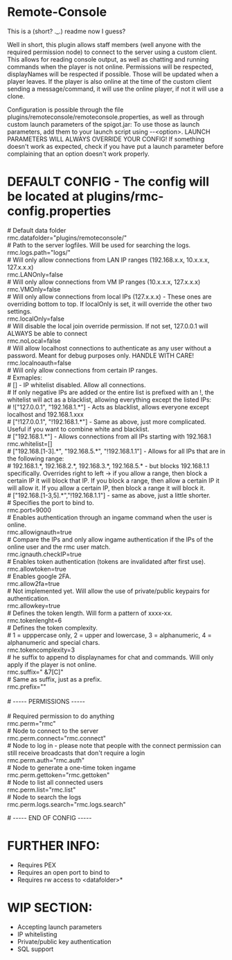 # Remote-Console

This is a (short? ._.) readme now I guess?

Well in short, this plugin allows staff members (well anyone with the required permission node) to connect to the server using a custom client.
This allows for reading console output, as well as chatting and running commands when the player is not online.
Permissions will be respected, displayNames will be respected if possible. Those will be updated when a player leaves.
If the player is also online at the time of the custom client sending a message/command, it will use the online player, if not it will use a clone.

Configuration is possible through the file plugins/remoteconsole/remoteconsole.properties, as well as through custom launch parameters of the spigot.jar:
To use those as launch parameters, add them to your launch script using --\<option\>.
LAUNCH PARAMETERS WILL ALWAYS OVERRIDE YOUR CONFIG! If something doesn't work as expected, check if you have put a launch parameter before complaining that an option doesn't work properly.

# DEFAULT CONFIG - The config will be located at plugins/rmc-config.properties
\# Default data folder<br/>
rmc.datafolder="plugins/remoteconsole/"<br/>
\# Path to the server logfiles. Will be used for searching the logs.<br/>
rmc.logs.path="logs/"<br/>
\# Will only allow connections from LAN IP ranges (192.168.x.x, 10.x.x.x, 127.x.x.x)<br/>
rmc.LANOnly=false<br/>
\# Will only allow connections from VM IP ranges (10.x.x.x, 127.x.x.x)<br/>
rmc.VMOnly=false<br/>
\# Will only allow connections from local IPs (127.x.x.x) - These ones are overriding bottom to top. If localOnly is set, it will override the other two settings.<br/>
rmc.localOnly=false<br/>
\# Will disable the local join override permission. If not set, 127.0.0.1 will ALWAYS be able to connect<br/>
rmc.noLocal=false<br/>
\# Will allow localhost connections to authenticate as any user without a password. Meant for debug purposes only. HANDLE WITH CARE!<br/>
rmc.localnoauth=false<br/>
\# Will only allow connections from certain IP ranges.<br/>
\# Exmaples:<br/>
\# [] - IP whitelist disabled. Allow all connections.<br/>
\# If only negative IPs are added or the entire list is prefixed with an !, the whitelist will act as a blacklist, allowing everything except the listed IPs:<br/>
\# !["127.0.0.1", "192.168.1.\*"] - Acts as blacklist, allows everyone except localhost and 192.168.1.xxx<br/>
\# ["!127.0.0.1", "!192.168.1.\*"] - Same as above, just more complicated. Useful if you want to combine white and blacklist.<br/>
\# ["192.168.1.\*"] - Allows connections from all IPs starting with 192.168.1<br/>
rmc.whitelist=[]<br/>
\# ["192.168.[1-3].\*", "192.168.5.\*", "!192.168.1.1"] - Allows for all IPs that are in the following range:<br/>
\# 192.168.1.\*, 192.168.2.\*, 192.168.3.\*, 192.168.5.\* - but blocks 192.168.1.1 specifically. Overrides right to left -> if you allow a range, then block a certain IP it will block that IP. If you block a range, then allow a certain IP it will allow it. If you allow a certain IP, then block a range it will block it.<br/>
\# ["192.168.[1-3,5].\*","!192.168.1.1"] - same as above, just a little shorter.<br/>
\# Specifies the port to bind to.<br/>
rmc.port=9000<br/>
\# Enables authentication through an ingame command when the user is online.<br/>
rmc.allowignauth=true<br/>
\# Compare the IPs and only allow ingame authentication if the IPs of the online user and the rmc user match.<br/>
rmc.ignauth.checkIP=true<br/>
\# Enables token authentication (tokens are invalidated after first use).<br/>
rmc.allowtoken=true<br/>
\# Enables google 2FA.<br/>
rmc.allow2fa=true<br/>
\# Not implemented yet. Will allow the use of private/public keypairs for authentication.<br/>
rmc.allowkey=true<br/>
\# Defines the token length. Will form a pattern of xxxx-xx.<br/>
rmc.tokenlenght=6<br/>
\# Defines the token complexity.<br/>
\# 1 = upppercase only, 2 = upper and lowercase, 3 = alphanumeric, 4 = alphanumeric and special chars.<br/>
rmc.tokencomplexity=3<br/>
\# he suffix to append to displaynames for chat and commands. Will only apply if the player is not online.<br/>
rmc.suffix=" &7[C]"<br/>
\# Same as suffix, just as a prefix.<br/>
rmc.prefix=""<br/><br/>
\# ----- PERMISSIONS -----<br/><br/>
\# Required permission to do anything<br/>
rmc.perm="rmc"<br/>
\# Node to connect to the server<br/>
rmc.perm.connect="rmc.connect"<br/>
\# Node to log in - please note that people with the connect permission can still receive broadcasts that don't require a login<br/>
rmc.perm.auth="rmc.auth"<br/>
\# Node to generate a one-time token ingame<br/>
rmc.perm.gettoken="rmc.gettoken"<br/>
\# Node to list all connected users<br/>
rmc.perm.list="rmc.list"<br/>
\# Node to search the logs<br/>
rmc.perm.logs.search="rmc.logs.search"<br/>

\# ----- END OF CONFIG -----

# FURTHER INFO:

- Requires PEX
- Requires an open port to bind to
- Requires rw access to \<datafolder\>*

# WIP SECTION:

- Accepting launch parameters
- IP whitelisting
- Private/public key authentication
- SQL support
